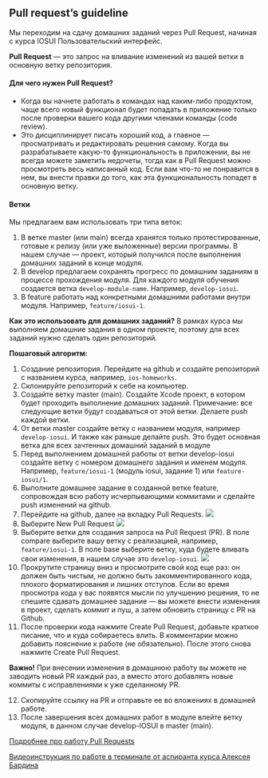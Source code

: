 ## Pull request’s guideline
Мы переходим на сдачу домашних заданий через Pull Request, начиная с курса IOSUI Пользовательский интерфейс.

**Pull Request** — это запрос на вливание изменений из вашей ветки в основную ветку репозитория.

#### Для чего нужен Pull Request?
* Когда вы начнете работать в командах над каким-либо продуктом, чаще всего новый функционал будет попадать в приложение только после проверки вашего кода другими членами команды (code review).
* Это дисциплинирует писать хороший код, а главное — просматривать и редактировать решения самому. Когда вы разрабатываете какую-то функциональность в приложении, вы не всегда можете заметить недочеты, тогда как в Pull Request можно просмотреть весь написанный код. Если вам что-то не понравится в нем, вы внести правки до того, как эта функциональность попадет в основную ветку.

#### Ветки
Мы предлагаем вам использовать три типа веток:
1. В ветке master (или main) всегда хранятся только протестированные, готовые к релизу (или уже выложенные) версии программы. В нашем случае — проект, который получился после выполнения домашних заданий в конце модуля.
2. В develop предлагаем сохранять прогресс по домашним заданиям в процессе прохождения модуля. Для каждого модуля обучения создается ветка `develop-module-name`. Например, `develop-iosui`.
3. В feature работать над конкретными домашними работами внутри модуля. Например, `feature/iosui-1`.

**Как это использовать для домашних заданий?**
В рамках курса мы выполняем домашние задания в одном проекте, поэтому для всех заданий нужно сделать один репозиторий.

**Пошаговый алгоритм:**
1. Создание репозитория. Перейдите на github и создайте репозиторий с названием курса, например, `ios-homeworks`.
2. Склонируйте репозиторий к себе на компьютер.
3. Создайте ветку master (main). Создайте Xcode проект, в котором будет проходить выполнение домашних заданий.
Примечание: все следующие ветки будут создаваться от этой ветки. Делаете push каждой ветки.
4. От ветки master создайте ветку с названием модуля, например `develop-iosui`. И также как раньше делайте push. Это будет основная ветка для всех зачтенных домашний заданий в модуле
5. Перед выполнением домашней работы от ветки develop-iosui создайте ветку с номером домашнего задания и именем модуля. Например, `feature/iosui-1` (модуль iosui, задание 1) или `feature-iosui/1`.
6. Выполните домашнее задание в созданной ветке feature, сопровождая всю работу исчерпывающими коммитами и сделайте push изменений на github.
7. Перейдите на github, далее на вкладку Pull Requests.
![](pic/1.png)
8. Выберите New Pull Request
![](pic/2.png)
9. Выберите ветки для создания запроса на Pull Request (PR).
В поле compare выберите вашу ветку с реализацией, например, `feature/iosui-1`.
В поле base выберите ветку, куда будете вливать свои изменения, в нашем случае это `develop-iosui`.
![](pic/3.png)
10. Прокрутите страницу вниз и просмотрите свой код еще раз: он должен быть чистым, не должно быть закомментированного кода, плохого форматирования и лишних отступов.
Если во время просмотра кода у вас появятся мысли по улучшению решения, то не спешите сдавать домашнее задание — вы можете внести изменения в проект, сделать коммит и пуш, а затем обновить страницу с PR на Github.
11. После проверки кода нажмите Create Pull Request, добавьте краткое писание, что и куда собираетесь влить. В комментарии можно добавить пояснение к работе (не обязательно). После этого снова нажмите Create Pull Request. 

**Важно!** При внесении изменения в домашнюю работу вы можете не заводить новый PR каждый раз, а вместо этого добавлять новые коммиты с исправлениями к уже сделанному PR.

12. Скопируйте ссылку на PR и отправьте ее во вложениях в домашней работе.
13. После завершения всех домашних работ в модуле влейте ветку модуля, в данном случае develop-IOSUI в master (main).


[Подробнее про работу Pull Requests](https://docs.github.com/en/free-pro-team@latest/github/collaborating-with-issues-and-pull-requests/about-pull-requests)

[Видеоинструкция по работе в терминале от аспиранта курса Алексея Бардина](https://youtu.be/o0RaC43uGPY)
